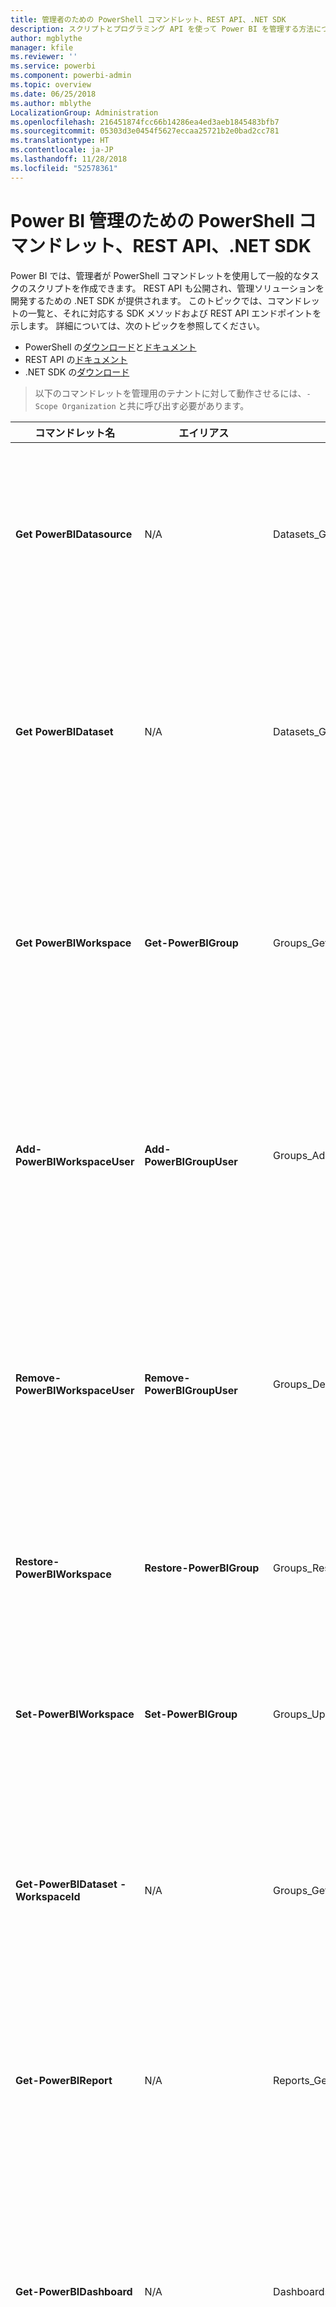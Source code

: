 ```yaml
---
title: 管理者のための PowerShell コマンドレット、REST API、.NET SDK
description: スクリプトとプログラミング API を使って Power BI を管理する方法について説明します。
author: mgblythe
manager: kfile
ms.reviewer: ''
ms.service: powerbi
ms.component: powerbi-admin
ms.topic: overview
ms.date: 06/25/2018
ms.author: mblythe
LocalizationGroup: Administration
ms.openlocfilehash: 216451874fcc66b14286ea4ed3aeb1845483bfb7
ms.sourcegitcommit: 05303d3e0454f5627eccaa25721b2e0bad2cc781
ms.translationtype: HT
ms.contentlocale: ja-JP
ms.lasthandoff: 11/28/2018
ms.locfileid: "52578361"
---
```

# <a name="powershell-cmdlets-rest-apis-and-net-sdk-for-power-bi-administration"></a>Power BI 管理のための PowerShell コマンドレット、REST API、.NET SDK
Power BI では、管理者が PowerShell コマンドレットを使用して一般的なタスクのスクリプトを作成できます。 REST API も公開され、管理ソリューションを開発するための .NET SDK が提供されます。 このトピックでは、コマンドレットの一覧と、それに対応する SDK メソッドおよび REST API エンドポイントを示します。 詳細については、次のトピックを参照してください。

- PowerShell の[ダウンロード](https://www.powershellgallery.com/packages/MicrosoftPowerBIMgmt/)と[ドキュメント](https://docs.microsoft.com/powershell/power-bi/overview?view=powerbi-ps)
- REST API の[ドキュメント](https://docs.microsoft.com/rest/api/power-bi/admin)
- .NET SDK の[ダウンロード](https://www.nuget.org/packages/Microsoft.PowerBI.Api/)

> 以下のコマンドレットを管理用のテナントに対して動作させるには、`-Scope Organization` と共に呼び出す必要があります。

| **コマンドレット名** | **エイリアス** | **SDK メソッド** | **REST API エンドポイント** | **説明** |
| --- | --- | --- | --- | --- |
| **Get PowerBIDatasource** | N/A | Datasets\_GetDataSourcesAsAdmin | /v1.0/myorg/admin/datasets/{datasetkey}/datasources | 指定されたデータセットのデータ ソースを取得します。 |
| **Get PowerBIDataset** | N/A | Datasets\_GetDatasetsAsAdmin | /v1.0/myorg/admin/datasets | Power BI テナント内の、データセットの完全な一覧を取得します。 |
| **Get PowerBIWorkspace** | **Get-PowerBIGroup** | Groups\_GetGroupsAsAdmin | /v1.0/myorg/admin/groups | Power BI テナント内の、ワークスペースの完全な一覧を取得します。 |
| **Add-PowerBIWorkspaceUser** | **Add-PowerBIGroupUser** |Groups\_AddUserAsAdmin | /v1.0/myorg/admin/groups/{groupId}/users | 指定されたワークスペースのメンバーとしてユーザーを追加します。 |
| **Remove-PowerBIWorkspaceUser** | **Remove-PowerBIGroupUser** | Groups\_DeleteUserAsAdmin | /v1.0/myorg/admin/groups/{groupId}/users/{user} | 指定されたワークスペースのメンバーシップ一覧からユーザーを削除します。 |
| **Restore-PowerBIWorkspace** |**Restore-PowerBIGroup** | Groups\_RestoreDeletedGroupAsAdmin | /v1.0/myorg/admin/groups/{groupId}/restore | 削除されたワークスペースを復元します。 |
| **Set-PowerBIWorkspace** |**Set-PowerBIGroup** | Groups\_UpdateGroupAsAdmin | /v1.0/myorg/admin/groups/{groupId} | 指定されたワークスペースのプロパティを更新します。 |
| **Get-PowerBIDataset -WorkspaceId** | N/A | Groups\_GetDatasetsAsAdmin | /v1.0/myorg/admin/groups/{group\_id}/datasets | 指定されたワークスペース内のデータセットを取得します。 |
| **Get-PowerBIReport** | N/A | Reports\_GetReportsAsAdmin | /v1.0/myorg/admin/reports | Power BI テナント内の、レポートの完全な一覧を取得します。 |
| **Get-PowerBIDashboard** | N/A | Dashboards\_GetDashboardsAsAdmin | /v1.0/myorg/admin/dashboards | Power BI テナント内の、ダッシュボードの完全な一覧を取得します。 |
| **Get-PowerBIDashboard -WorkspaceId** | N/A | Groups\_GetDashboardsAsAdmin | /v1.0/myorg/admin/groups/{group\_id}/dashboards | 指定されたワークスペース内のダッシュボードを取得します。 |
| **Get-PowerBITile** | **Get-PowerBIDashboardTile** | Dashboards\_GetTilesAsAdmin | /v1.0/myorg/admin/dashboards/{dashboard\_id}/tiles | 指定したダッシュボードのタイルを取得します。 |
| **Get-PowerBIReport** | N/A | Groups\_GetReportsAsAdmin | /v1.0/myorg/admin/groups/{group\_id}/reports | 指定されたワークスペース内のレポートを取得します。 |
| **Get-PowerBIImport** | N/A | Imports\_GetImportsAsAdmin | /v1.0/myorg/admin/imports | Power BI テナント内の、インポートの完全な一覧を取得します。 |
| **Connect-PowerBIServiceAccount** | **Login-PowerBI** &  **Login-PowerBIServiceAccount** | N/A | N/A | Power BI にログインし、セッションを開始します。 |
| **Disconnect-PowerBIServiceAccount** | **Logout-PowerBI** & **Logout-PowerBIServiceAccount** | N/A | N/A | Power BI からログアウトし、既存のセッションを終了します。 |
| **Invoke-PowerBIRestMethod**| N/A | 該当なし | N/A | Power BI に任意の REST API 呼び出しを送信します。 |
| **Get-PowerBIAccessToken**| N/A | 該当なし | N/A | セッションの Power BI のアクセス トークンを取得します。 |
| **Resolve-PowerBIError**| N/A | 該当なし | N/A | 失敗したコマンドレットの呼び出しの詳細なエラー情報を取得します。 |
